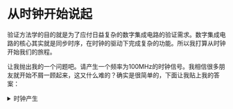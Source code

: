 # 从时钟开始说起

​        验证方法学的目的就是为了应付日益复杂的数字集成电路的验证需求。数字集成电路的核心其实就是同步时序，在时钟的驱动下完成复杂的功能。所以我打算从时钟开始我们的旅程。

​         让我抛出我的一个问题吧。请产生一个频率为100MHz的时钟信号。我相信很多朋友就开始不屑一顾起来，这又什么难的？确实是很简单的，下面让我贴上我的答案：

<details>
  <summary>时钟产生</summary>
  ```verilog
  //testbench.v
  module testbench();

    reg clk100M;
 
    always #5 clk100M = ~clk100M;

    //Control simulation length
    initial begin
      #10000;
      $finish();
    end

  endmodule : testbench
  ```
</details>


​         怎么样，跟你们的答案一样么？请问我的答案是正确答案么？大家可以把我的程序保存成testbench.v, 然后用modelsim跑一下仿真看看波形。

首先我们在testbench.v的所在目录下打开一个files.list文件，内容如下：

```text
+incdir+.   #Add current directory into serach path

testbench.sv
```

下面是编译和仿真命令：

```shell
#compile command
vlog -64 -f files.list -mfcu -suppress 2181 +acc=rmb -writetoplevels questa.tops

#simulation command
vsim -64 -do "log -r /*; run -all; q" -l questa.log -wlf vsim.wlf -f questa.tops -c

#open waveform
vsim -64 -view vsim.wlf
```



打开波形文件之后，相信有的朋友一下就能发现我代码有问题，我没有给时钟信号赋初始值，所以clk100M的初始状态就是X（不定态），不定态取反还是不定态，所以我的代码时钟信号会一直是不定态（X）。所以我们要给时钟一个起始值，下面是修正后的代码：

```verilog
//testbench.v
module testbench();

  reg clk100M;
 
  always #5 clk100M = ~clk100M;

  //Control simulation length
  initial begin
    #10000;
    $finish();
  end

  initial begin
    clk100M = 0;  //assign inital value for clock
  end
    
endmodule : testbench
```

​        再次进行仿真，我们发现这下时钟信号正确的产生了。大家可以测量一下时钟的频率，正好是100MHz。那是否这段代码就万无一失呢？答案是否定的。让我们用下面的命令再来运行一下仿真：

```shell
vlog -64  -timescale "1ps/1ps" testbench.v -mfcu -suppress 2181 +acc=rmb -writetoplevels questa.tops

vsim -64 -do "log -r /*; run -all; q" -l questa.log -wlf vsim.wlf -f questa.tops -c

vsim -64 -view vsim.wlf
```

​        现在再检查时钟频率，请问还是100MHz么？关键的问题是在于单位， always #5 clk100M = ~clk100M;的#5并没有指明是5ns，单位是随着timescale发生变化的。#5的单位是timescale的timeunit。一旦timeunit发生变化，那时钟的频率也就发生变化了。所以为了确保100MHz的频率，我们必须固定时间单位。一种写法是直接写成 always #5ns clk100M = ~clk100M; 但是我们发现modelsim编译会报错，因为我们文件后缀是.v, verilog不支持绝对时间延迟，所以我们需要将文件后缀改为.sv, Systemverilog支持绝对时间单位。

```verilog
//testbench.sv
module testbench();

  reg clk100M;
 
  always #5ns clk100M = ~clk100M;

  initial begin
    clk100M = 0; 
   
    #1000000;  //max sim time
    $finish();
  end
    
endmodule : testbench
```

更改一下仿真命令：

```shell
vlog -64  -timescale "1ps/1ps" testbench.sv -mfcu -suppress 2181 +acc=rmb -writetoplevels questa.tops

vsim -64 -do "log -r /*; run -all; q" -l questa.log -wlf vsim.wlf -f questa.tops -c

vsim -64 -view vsim.wlf
```

我们可以发现时钟频率又回到了100MHz了。
